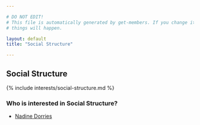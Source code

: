 ```yaml
---

# DO NOT EDIT!
# This file is automatically generated by get-members. If you change it, bad
# things will happen.

layout: default
title: "Social Structure"

---
```


## Social Structure

{% include interests/social-structure.md %}

### Who is interested in Social Structure?


* [Nadine Dorries](/members/nadine-dorries.html)
